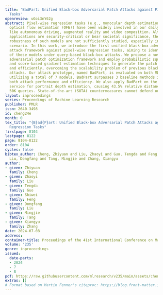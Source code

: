 ```yaml
---
title: 'BadPart: Unified Black-box Adversarial Patch Attacks against Pixel-wise Regression
  Tasks'
openreview: uGoi3nY62g
abstract: Pixel-wise regression tasks (e.g., monocular depth estimation (MDE) and
  optical flow estimation (OFE)) have been widely involved in our daily life in applications
  like autonomous driving, augmented reality and video composition. Although certain
  applications are security-critical or bear societal significance, the adversarial
  robustness of such models are not sufficiently studied, especially in the black-box
  scenario. In this work, we introduce the first unified black-box adversarial patch
  attack framework against pixel-wise regression tasks, aiming to identify the vulnerabilities
  of these models under query-based black-box attacks. We propose a novel square-based
  adversarial patch optimization framework and employ probabilistic square sampling
  and score-based gradient estimation techniques to generate the patch effectively
  and efficiently, overcoming the scalability problem of previous black-box patch
  attacks. Our attack prototype, named BadPart, is evaluated on both MDE and OFE tasks,
  utilizing a total of 7 models. BadPart surpasses 3 baseline methods in terms of
  both attack performance and efficiency. We also apply BadPart on the Google online
  service for portrait depth estimation, causing 43.5% relative distance error with
  50K queries. State-of-the-art (SOTA) countermeasures cannot defend our attack effectively.
layout: inproceedings
series: Proceedings of Machine Learning Research
publisher: PMLR
issn: 2640-3498
id: cheng24e
month: 0
tex_title: "{B}ad{P}art: Unified Black-box Adversarial Patch Attacks against Pixel-wise
  Regression Tasks"
firstpage: 8104
lastpage: 8122
page: 8104-8122
order: 8104
cycles: false
bibtex_author: Cheng, Zhiyuan and Liu, Zhaoyi and Guo, Tengda and Feng, Shiwei and
  Liu, Dongfang and Tang, Mingjie and Zhang, Xiangyu
author:
- given: Zhiyuan
  family: Cheng
- given: Zhaoyi
  family: Liu
- given: Tengda
  family: Guo
- given: Shiwei
  family: Feng
- given: Dongfang
  family: Liu
- given: Mingjie
  family: Tang
- given: Xiangyu
  family: Zhang
date: 2024-07-08
address:
container-title: Proceedings of the 41st International Conference on Machine Learning
volume: '235'
genre: inproceedings
issued:
  date-parts:
  - 2024
  - 7
  - 8
pdf: https://raw.githubusercontent.com/mlresearch/v235/main/assets/cheng24e/cheng24e.pdf
extras: []
# Format based on Martin Fenner's citeproc: https://blog.front-matter.io/posts/citeproc-yaml-for-bibliographies/
---
```

